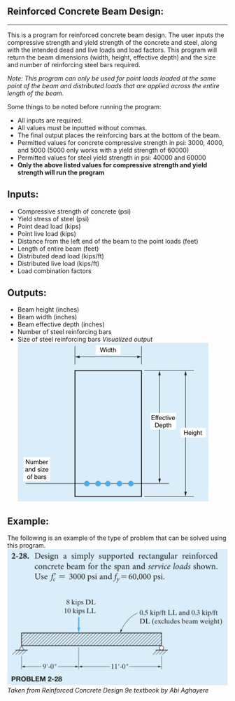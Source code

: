 Reinforced Concrete Beam Design:
-------------
-------------

This is a program for reinforced concrete beam design.
The user inputs the compressive strength and yield strength of the concrete and steel,
along with the intended dead and live loads and load factors.
This program will return the beam dimensions (width, height, effective depth)
and the size and number of reinforcing steel bars required.

*Note: This program can only be used for point loads loaded at the same point of the beam and distributed loads that are applied across the entire length of the beam.*

Some things to be noted before running the program:

- All inputs are required.
- All values must be inputted without commas.
- The final output places the reinforcing bars at the bottom of the beam.
- Permitted values for concrete compressive strength in psi:
  3000, 4000, and 5000 (5000 only works with a yield strength of 60000)
- Permitted values for steel yield strength in psi:
  40000 and 60000
- **Only the above listed values for compressive strength and yield strength will run the program**


Inputs:
------

- Compressive strength of concrete (psi)
- Yield stress of steel (psi)
- Point dead load (kips)
- Point live load (kips)
- Distance from the left end of the beam to the point loads (feet)
- Length of entire beam (feet)
- Distributed dead load (kips/ft)
- Distributed live load (kips/ft)
- Load combination factors


Outputs:
------

- Beam height (inches)
- Beam width (inches)
- Beam effective depth (inches)
- Number of steel reinforcing bars
- Size of steel reinforcing bars
*Visualized output*
![SolutionEx](SolutionEx.png)


Example:
-----
The following is an example of the type of problem that can be solved using this program.
![PythonExample](PythonExample.png)
*Taken from Reinforced Concrete Design 9e textbook by Abi Aghayere*
